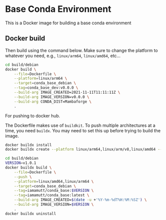 # Base Conda Environment

This is a Docker image for building a base conda environment

## Docker build

Then build using the command below. Make sure to change the platform to whatever you need, e.g., `linux/arm64`, `linux/amd64`, etc...

```bash
cd build/debian
docker build \
    --file=Dockerfile \
    --platform=linux/arm64 \
    --target=conda_base_debian \
    --tag=conda_base_dev:v0.0.0 \
    --build-arg IMAGE_CREATED=2021-11-11T11:11:11Z \
    --build-arg IMAGE_VERSION=v0.0.0 \
    --build-arg CONDA_DIST=Mambaforge \
    .
```

For pushing to docker hub.

The Dockerfile makes use of `buildkit`. To push multiple architectures at a time, you need `buildx`. You may need to set this up before trying to build the image.

```bash
docker buildx install
docker buildx create --platform linux/arm64,linux/arm/v8,linux/amd64 --name=mrbuild --use
```

```bash
cd build/debian
VERSION=v1.0.1
docker buildx build \
    --file=Dockerfile \
    --push \
    --platform=linux/amd64,linux/arm64 \
    --target=conda_base_debian \
    --tag=iamamutt/conda_base:$VERSION \
    --tag=iamamutt/conda_base:latest \
    --build-arg IMAGE_CREATED=$(date -u +'%Y-%m-%dT%H:%M:%SZ') \
    --build-arg IMAGE_VERSION=$VERSION \
    .
docker buildx uninstall
```
